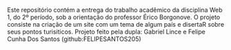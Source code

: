 Este repositório contém a entrega do trabalho acadêmico da disciplina Web 1, do 2º período, sob a orientação do professor Érico Borgonove. O projeto consiste na criação de um site com um tema de algum país e disertaR sobre seus pontos turisiticos. Projeto feito pela dupla: Gabriel Lince e Felipe Cunha Dos Santos (github:FELIPESANTOS205)
